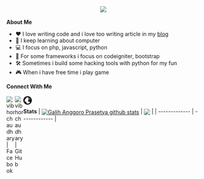  <p align="center">
  <a href="https://github.com/galihap76"><img src="https://readme-typing-svg.herokuapp.com/?lines=Welcome%20To%20My%20Github;My%20Name%20Is%20Galih%20Anggoro%20Prasetya;&font=Fira%20Code&center=true&width=440&height=45&color=#36BCF7&vCenter=true&size=22"></a>
</p>

**About Me**
- ❤️ I love writing code and i love too writing article in my [blog](https://gumayuntech.blogspot.com/)
- 🌱 I keep learning about computer
- 💻 I focus on php, javascript, python
- 🧰 For some frameworks i focus on codeigniter, bootstrap
- 🛠️ Sometimes i build some hacking tools with python for my fun
- 🎮 When i have free time i play game

**Connect With Me**
<br />
<br />
[<img align="left" alt="vibhorchaudhary | Facebook" width="22px" src="https://cdn.jsdelivr.net/npm/simple-icons@v3/icons/facebook.svg" />][facebook]
[<img align="left" alt="vibhorchaudhary | GitHub" width="22px" src="https://cdn.jsdelivr.net/npm/simple-icons@v3/icons/github.svg" />][github]
[<img align="left" alt="vibhorchaudhary | XDA Developers" width="22px" src="https://raw.githubusercontent.com/iconic/open-iconic/master/svg/globe.svg" />][website]
<br/>

**Stats**
| <a href="https://github.com/anuraghazra/github-readme-stats"><img align="center" src="https://github-readme-stats.vercel.app/api?username=galihap76&show_icons=true&bg_color=0000" alt="Galih Anggoro Prasetya github stats" /></a> | <a href="https://github.com/anuraghazra/github-readme-stats"><img align="center" src="https://github-readme-stats.vercel.app/api/top-langs/?username=galihap76&langs_count=10&hide=batchfile,pascal,hack,roff,scss&layout=compact&bg_color=0000" /></a> |
| ------------- | ------------- |

[website]: https://galihap76.github.io/
[facebook]: https://web.facebook.com/galih.ap.357/
[github]: https://github.com/galihap76
